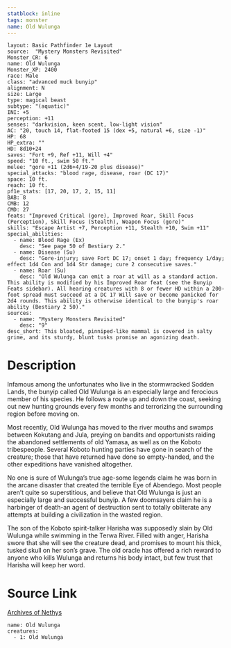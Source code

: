 ```yaml
---
statblock: inline
tags: monster
name: Old Wulunga
---
```

```statblock
layout: Basic Pathfinder 1e Layout
source:  "Mystery Monsters Revisited"
Monster_CR: 6
name: Old Wulunga
Monster_XP: 2400
race: Male
class: "advanced muck bunyip"
alignment: N
size: Large
type: magical beast
subtype: "(aquatic)"
INI: +5
perception: +11
senses: "darkvision, keen scent, low-light vision"
AC: "20, touch 14, flat-footed 15 (dex +5, natural +6, size -1)"
HP: 68
HP_extra: ""
HD: 8d10+24
saves: "Fort +9, Ref +11, Will +4"
speed: "10 ft., swim 50 ft."
melee: "gore +11 (2d6+4/19-20 plus disease)"
special_attacks: "blood rage, disease, roar (DC 17)"
space: 10 ft.
reach: 10 ft.
pf1e_stats: [17, 20, 17, 2, 15, 11]
BAB: 8
CMB: 12
CMD: 27
feats: "Improved Critical (gore), Improved Roar, Skill Focus (Perception), Skill Focus (Stealth), Weapon Focus (gore)"
skills: "Escape Artist +7, Perception +11, Stealth +10, Swim +11"
special_abilities:
  - name: Blood Rage (Ex)
    desc: "See page 50 of Bestiary 2."
  - name: Disease (Su)
    desc: "Gore-injury; save Fort DC 17; onset 1 day; frequency 1/day; effect 1d4 Con and 1d4 Str damage; cure 2 consecutive saves."
  - name: Roar (Su)
    desc: "Old Wulunga can emit a roar at will as a standard action. This ability is modified by his Improved Roar feat (see the Bunyip Feats sidebar). All hearing creatures with 8 or fewer HD within a 200-foot spread must succeed at a DC 17 Will save or become panicked for 2d4 rounds. This ability is otherwise identical to the bunyip's roar ability (Bestiary 2 50)."
sources:
  - name: "Mystery Monsters Revisited"
    desc: "9"
desc_short: This bloated, pinniped-like mammal is covered in salty grime, and its sturdy, blunt tusks promise an agonizing death.
```
# Description
Infamous among the unfortunates who live in the stormwracked Sodden Lands, the bunyip called Old Wulunga is an especially large and ferocious member of his species. He follows a route up and down the coast, seeking out new hunting grounds every few months and terrorizing the surrounding region before moving on.

Most recently, Old Wulunga has moved to the river mouths and swamps between Kokutang and Jula, preying on bandits and opportunists raiding the abandoned settlements of old Yamasa, as well as on the Koboto tribespeople. Several Koboto hunting parties have gone in search of the creature; those that have returned have done so empty-handed, and the other expeditions have vanished altogether.

No one is sure of Wulunga’s true age-some legends claim he was born in the arcane disaster that created the terrible Eye of Abendego. Most people aren’t quite so superstitious, and believe that Old Wulunga is just an especially large and successful bunyip. A few doomsayers claim he is a harbinger of death-an agent of destruction sent to totally obliterate any attempts at building a civilization in the wasted region.

The son of the Koboto spirit-talker Harisha was supposedly slain by Old Wulunga while swimming in the Terwa River. Filled with anger, Harisha swore that she will see the creature dead, and promises to mount his thick, tusked skull on her son’s grave. The old oracle has offered a rich reward to anyone who kills Wulunga and returns his body intact, but few trust that Harisha will keep her word.
# Source Link
[Archives of Nethys](https://aonprd.com/MonsterDisplay.aspx?ItemName=Old%20Wulunga)
```encounter-table
name: Old Wulunga
creatures:
  - 1: Old Wulunga
```
